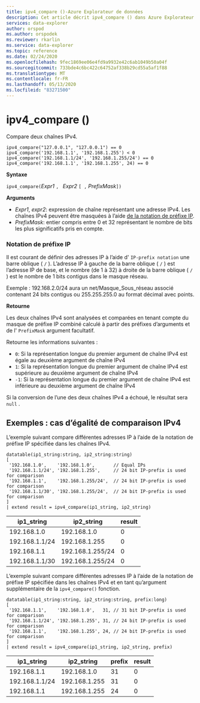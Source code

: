 ```yaml
---
title: ipv4_compare ()-Azure Explorateur de données
description: Cet article décrit ipv4_compare () dans Azure Explorateur de données.
services: data-explorer
author: orspod
ms.author: orspodek
ms.reviewer: rkarlin
ms.service: data-explorer
ms.topic: reference
ms.date: 02/24/2020
ms.openlocfilehash: 9fec1869ee06e4fd9a9932e42c6ab1049b50a04f
ms.sourcegitcommit: 733bde4c6bc422c64752af338b29cd55a5af1f88
ms.translationtype: MT
ms.contentlocale: fr-FR
ms.lasthandoff: 05/13/2020
ms.locfileid: "83271500"
---
```

# <a name="ipv4_compare"></a>ipv4_compare ()

Compare deux chaînes IPv4.

```kusto
ipv4_compare("127.0.0.1", "127.0.0.1") == 0
ipv4_compare('192.168.1.1', '192.168.1.255') < 0
ipv4_compare('192.168.1.1/24', '192.168.1.255/24') == 0
ipv4_compare('192.168.1.1', '192.168.1.255', 24) == 0
```

**Syntaxe**

`ipv4_compare(`*Expr1* `, ` *Expr2* `[ ,` *PrefixMask*`])`

**Arguments**

* *Expr1*, *expr2*: expression de chaîne représentant une adresse IPv4. Les chaînes IPv4 peuvent être masquées à l’aide [de la notation de préfixe IP](#ip-prefix-notation).
* *PrefixMask*: entier compris entre 0 et 32 représentant le nombre de bits les plus significatifs pris en compte.

### <a name="ip-prefix-notation"></a>Notation de préfixe IP

Il est courant de définir des adresses IP à l’aide d' `IP-prefix notation` une barre oblique ( `/` ).
L’adresse IP à gauche de la barre oblique ( `/` ) est l’adresse IP de base, et le nombre (de 1 à 32) à droite de la barre oblique ( `/` ) est le nombre de 1 bits contigus dans le masque réseau. 

Exemple : 192.168.2.0/24 aura un net/Masque_Sous_réseau associé contenant 24 bits contigus ou 255.255.255.0 au format décimal avec points.

**Retourne**

Les deux chaînes IPv4 sont analysées et comparées en tenant compte du masque de préfixe IP combiné calculé à partir des préfixes d’arguments et de l' `PrefixMask` argument facultatif.

Retourne les informations suivantes :
* `0`: Si la représentation longue du premier argument de chaîne IPv4 est égale au deuxième argument de chaîne IPv4
* `1`: Si la représentation longue du premier argument de chaîne IPv4 est supérieure au deuxième argument de chaîne IPv4
* `-1`: Si la représentation longue du premier argument de chaîne IPv4 est inférieure au deuxième argument de chaîne IPv4

Si la conversion de l’une des deux chaînes IPv4 a échoué, le résultat sera `null` .

## <a name="examples-ipv4-comparison-equality-cases"></a>Exemples : cas d’égalité de comparaison IPv4

L’exemple suivant compare différentes adresses IP à l’aide de la notation de préfixe IP spécifiée dans les chaînes IPv4.

<!-- csl: https://help.kusto.windows.net/Samples -->
```kusto
datatable(ip1_string:string, ip2_string:string)
[
 '192.168.1.0',    '192.168.1.0',       // Equal IPs
 '192.168.1.1/24', '192.168.1.255',     // 24 bit IP-prefix is used for comparison
 '192.168.1.1',    '192.168.1.255/24',  // 24 bit IP-prefix is used for comparison
 '192.168.1.1/30', '192.168.1.255/24',  // 24 bit IP-prefix is used for comparison
]
| extend result = ipv4_compare(ip1_string, ip2_string)
```

|ip1_string|ip2_string|result|
|---|---|---|
|192.168.1.0|192.168.1.0|0|
|192.168.1.1/24|192.168.1.255|0|
|192.168.1.1|192.168.1.255/24|0|
|192.168.1.1/30|192.168.1.255/24|0|

L’exemple suivant compare différentes adresses IP à l’aide de la notation de préfixe IP spécifiée dans les chaînes IPv4 et en tant qu’argument supplémentaire de la `ipv4_compare()` fonction.

<!-- csl: https://help.kusto.windows.net/Samples -->
```kusto
datatable(ip1_string:string, ip2_string:string, prefix:long)
[
 '192.168.1.1',    '192.168.1.0',   31, // 31 bit IP-prefix is used for comparison
 '192.168.1.1/24', '192.168.1.255', 31, // 24 bit IP-prefix is used for comparison
 '192.168.1.1',    '192.168.1.255', 24, // 24 bit IP-prefix is used for comparison
]
| extend result = ipv4_compare(ip1_string, ip2_string, prefix)
```

|ip1_string|ip2_string|prefix|result|
|---|---|---|---|
|192.168.1.1|192.168.1.0|31|0|
|192.168.1.1/24|192.168.1.255|31|0|
|192.168.1.1|192.168.1.255|24|0|
